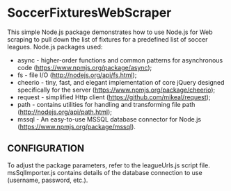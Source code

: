 SoccerFixturesWebScraper
=====================

This simple Node.js package demonstrates how to use Node.js for Web scraping to pull down the list of fixtures for a predefined list of soccer leagues.
Node.js packages used:

* async - higher-order functions and common patterns for asynchronous code (https://www.npmjs.org/package/async);
* fs - file I/O (http://nodejs.org/api/fs.html);
* cheerio - tiny, fast, and elegant implementation of core jQuery designed specifically for the server (https://www.npmjs.org/package/cheerio);
* request - simplified Http client (https://github.com/mikeal/request);
* path - contains utilities for handling and transforming file path (http://nodejs.org/api/path.html);
* mssql - An easy-to-use MSSQL database connector for Node.js (https://www.npmjs.org/package/mssql).

CONFIGURATION
-------------
To adjust the package parameters, refer to the leagueUrls.js script file. msSqlImporter.js contains details of the database
connection to use (username, password, etc.).

